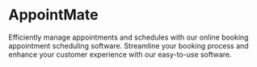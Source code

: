 # AppointMate
Efficiently manage appointments and schedules with our online booking appointment scheduling software. Streamline your booking process and enhance your customer experience with our easy-to-use software.
